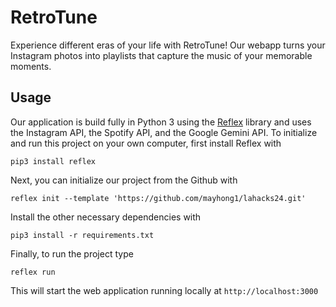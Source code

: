 # RetroTune
Experience different eras of your life with RetroTune! Our webapp turns your Instagram photos into playlists that capture the music of your memorable moments.

## Usage
Our application is build fully in Python 3 using the [Reflex](https://reflex.dev/) library and uses the Instagram API, the Spotify API, and the Google Gemini API.
To initialize and run this project on your own computer, first install Reflex with 
```
pip3 install reflex
```
Next, you can initialize our project from the Github with
```
reflex init --template 'https://github.com/mayhong1/lahacks24.git'
```
Install the other necessary dependencies with
```
pip3 install -r requirements.txt
```
Finally, to run the project type
```
reflex run
```
This will start the web application running locally at `http://localhost:3000`
